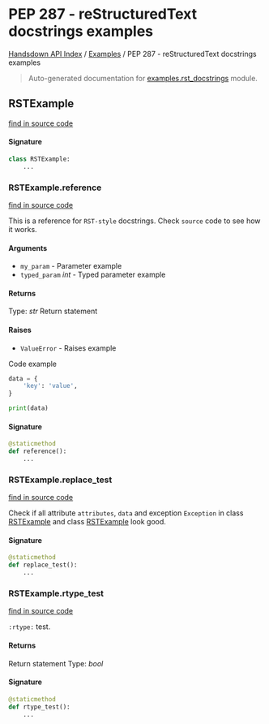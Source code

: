 # PEP 287 - reStructuredText docstrings examples

[Handsdown API Index](../README.md#handsdown-api-index) /
[Examples](./index.md#examples) /
PEP 287 - reStructuredText docstrings examples

> Auto-generated documentation for [examples.rst_docstrings](https://github.com/vemel/handsdown/blob/main/examples/rst_docstrings.py) module.

## RSTExample

[find in source code](https://github.com/vemel/handsdown/blob/main/examples/rst_docstrings.py#L10)

#### Signature

```python
class RSTExample:
    ...
```

### RSTExample.reference

[find in source code](https://github.com/vemel/handsdown/blob/main/examples/rst_docstrings.py#L11)

This is a reference for ``RST-style`` docstrings. Check `source` code
to see how it works.

#### Arguments

- `my_param` - Parameter example
- `typed_param` *int* - Typed parameter example

#### Returns

Type: *str*
Return statement

#### Raises

- `ValueError` -  Raises example

Code example

```python
data = {
    'key': 'value',
}

print(data)
```

#### Signature

```python
@staticmethod
def reference():
    ...
```

### RSTExample.replace_test

[find in source code](https://github.com/vemel/handsdown/blob/main/examples/rst_docstrings.py#L40)

Check if all attribute `attributes`, ``data`` and exception `Exception` in
class [RSTExample](#rstexample) and class [RSTExample](#rstexample) look good.

#### Signature

```python
@staticmethod
def replace_test():
    ...
```

### RSTExample.rtype_test

[find in source code](https://github.com/vemel/handsdown/blob/main/examples/rst_docstrings.py#L31)

`:rtype:` test.

#### Returns

Return statement
Type: *bool*

#### Signature

```python
@staticmethod
def rtype_test():
    ...
```



